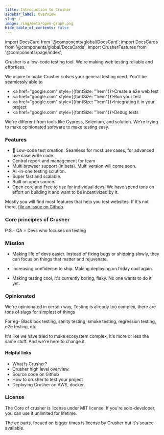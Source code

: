 ```yaml
---
title: Introduction to Crusher
sidebar_label: Overview
slug: /
image: /img/meta/open-graph.png
hide_table_of_contents: false
---
```


import DocsCard from '@components/global/DocsCard';
import DocsCards from '@components/global/DocsCards';
import CrusherFeatures from '@components/page/index';

<head>
  <title>Crusher Docs</title>
  <meta
    name="description"
    content="Crusher.dev"
  />
  <link rel="canonical" href="https://docs.crusher.dev/" />
  <link rel="alternate" href="https://docs.crusher.dev/" hreflang="x-default" />
  <link rel="alternate" href="https://docs.crusher.dev/" hreflang="en" />
  <meta property="og:url" content="https://docs.crusher.dev/" />
</head>

Crusher is a low-code testing tool. We're making web testing reliable and effortless.

We aspire to make Crusher solves your general testing need. You'll be seamlessly able to

-  <a href="google.com" style={{fontSize: "1rem"}}>Create a e2e web test</a>
-  <a href="google.com" style={{fontSize: "1rem"}}>Run your test</a>
-  <a href="google.com" style={{fontSize: "1rem"}}>Integrating it in your project</a>
-  <a href="google.com" style={{fontSize: "1rem"}}>Debug tests</a>

We're different from tools like Cypress, Selenium, and solution. We're trying to make opinionated software to make testing easy.

### Features
- 🔮 Low-code test creation. Seamless for most use cases, for advanced use case write code.
- Central report and management for team
- Multi browser support (in beta). Multi version will come soon.
- All-in-one testing solution.
- Super fast and scalable.
- Built on open source.
- Open core and Free to use for individual devs. We have spend tons on effort on building it and want to be incentivized by it.


Mostly you will find most features that help you test websites. If it's not there, [file an issue on Github](https://github.com/crusherdev/crusher/issues/new/choose).

### Core principles of Crusher
<CrusherFeatures/>


P.S.- QA = Devs who focuses on testing


### Mission

- Making life of devs easier. Instead of fixing bugs or shipping slowly, they can focus on things that matter and rejuvenate.

- Increasing confidence to ship. Making deploying on friday cool again.

- Making testing cool, it's currently boring, flaky. No one wants to do it yet.


### Opinionated

We're opinionated in certain way, Testing is already too complex, there are tons of slugs for simplest of things

For eg- Black box testing, sanity testing, smoke testing, regression testing, e2e testing, etc.

It's like we have tried to make ecosystem complex, it's more or less the same stuff. And we're here to change it.


#### Helpful links

- What is Crusher?
- Crusher high level overview.
- Source code on Github
- How to crusher to test your project
- Deploying Crusher on AWS, docker.


### License

The Core of crusher is license under MIT license. If you're solo-developer, you can use it unlimited for lifetime.

The ee parts, focued on bigger times is license by Crusher but it's source available.